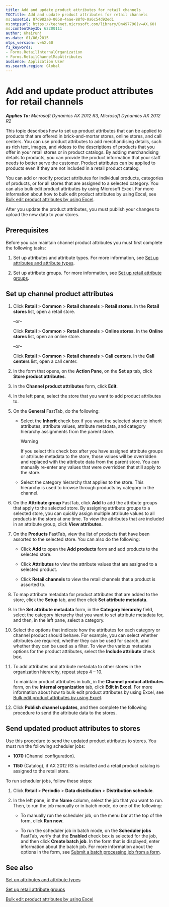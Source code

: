 ```yaml
---
title: Add and update product attributes for retail channels
TOCTitle: Add and update product attributes for retail channels
ms:assetid: 87d982a0-0058-4aae-88f0-0a6c54d92ed1
ms:mtpsurl: https://technet.microsoft.com/library/Dn497796(v=AX.60)
ms:contentKeyID: 62200111
author: Khairunj
ms.date: 01/06/2015
mtps_version: v=AX.60
f1_keywords:
- Forms.RetailInternalOrganization
- Forms.RetailChannelMapAttributes
audience: Application User
ms.search.region: Global
---
```


# Add and update product attributes for retail channels 


_**Applies To:** Microsoft Dynamics AX 2012 R3, Microsoft Dynamics AX 2012 R2_

This topic describes how to set up product attributes that can be applied to products that are offered in brick-and-mortar stores, online stores, and call centers. You can use product attributes to add merchandising details, such as rich text, images, and videos to the descriptions of products that you offer in your retail stores or in product catalogs. By adding merchandising details to products, you can provide the product information that your staff needs to better serve the customer. Product attributes can be applied to products even if they are not included in a retail product catalog.

You can add or modify product attributes for individual products, categories of products, or for all stores that are assigned to a selected category. You can also bulk edit product attributes by using Microsoft Excel. For more information about how to bulk edit product attributes by using Excel, see [Bulk edit product attributes by using Excel](bulk-edit-product-attributes-by-using-excel.md).

After you update the product attributes, you must publish your changes to upload the new data to your stores.

## Prerequisites

Before you can maintain channel product attributes you must first complete the following tasks:

1.  Set up attributes and attribute types. For more information, see [Set up attributes and attribute types](set-up-attributes-and-attribute-types.md).

2.  Set up attribute groups. For more information, see [Set up retail attribute groups](set-up-retail-attribute-groups.md).

## Set up channel product attributes

1.  Click **Retail** \> **Common** \> **Retail channels** \> **Retail stores**. In the **Retail stores** list, open a retail store.
    
    –or–
    
    Click **Retail** \> **Common** \> **Retail channels** \> **Online stores**. In the **Online stores** list, open an online store.
    
    –or–
    
    Click **Retail** \> **Common** \> **Retail channels** \> **Call centers**. In the **Call centers** list, open a call center.

2.  In the form that opens, on the **Action Pane**, on the **Set up** tab, click **Store product attributes**.

3.  In the **Channel product attributes** form, click **Edit**.

4.  In the left pane, select the store that you want to add product attributes to.

5.  On the **General** FastTab, do the following:
    
      - Select the **Inherit** check box if you want the selected store to inherit attributes, attribute values, attribute metadata, and category hierarchy assignments from the parent store.
        

        > [!WARNING]
        > <P>If you select this check box after you have assigned attribute groups or attribute metadata to the store, those values will be overridden and replaced with the attribute data from the parent store. You can manually re-enter any values that were overridden that still apply to the store.</P>

    
      - Select the category hierarchy that applies to the store. This hierarchy is used to browse through products by category in the channel.

6.  On the **Attribute group** FastTab, click **Add** to add the attribute groups that apply to the selected store. By assigning attribute groups to a selected store, you can quickly assign multiple attribute values to all products in the store at one time. To view the attributes that are included in an attribute group, click **View attributes**.

7.  On the **Products** FastTab, view the list of products that have been assorted to the selected store. You can also do the following:
    
      - Click **Add** to open the **Add products** form and add products to the selected store.
    
      - Click **Attributes** to view the attribute values that are assigned to a selected product.
    
      - Click **Retail channels** to view the retail channels that a product is assorted to.

8.  To map attribute metadata for product attributes that are added to the store, click the **Setup** tab, and then click **Set attribute metadata**.

9.  In the **Set attribute metadata** form, in the **Category hierarchy** field, select the category hierarchy that you want to set attribute metadata for, and then, in the left pane, select a category.

10. Select the options that indicate how the attributes for each category or channel product should behave. For example, you can select whether attributes are required, whether they can be used for search, and whether they can be used as a filter. To view the various metadata options for the product attributes, select the **Include attribute** check box.

11. To add attributes and attribute metadata to other stores in the organization hierarchy, repeat steps 4 – 10.
    
    To maintain product attributes in bulk, in the **Channel product attributes** form, on the **Internal organization** tab, click **Edit in Excel**. For more information about how to bulk edit product attributes by using Excel, see [Bulk edit product attributes by using Excel](bulk-edit-product-attributes-by-using-excel.md).

12. Click **Publish channel updates**, and then complete the following procedure to send the attribute data to the stores.

## Send updated product attributes to stores

Use this procedure to send the updated product attributes to stores. You must run the following scheduler jobs:

  - **1070** (Channel configuration).

  - **1150** (Catalog), if AX 2012 R3 is installed and a retail product catalog is assigned to the retail store.

To run scheduler jobs, follow these steps:

1.  Click **Retail** \> **Periodic** \> **Data distribution** \> **Distribution schedule**.

2.  In the left pane, in the **Name** column, select the job that you want to run. Then, to run the job manually or in batch mode, do one of the following:
    
      - To manually run the scheduler job, on the menu bar at the top of the form, click **Run now**.
    
      - To run the scheduler job in batch mode, on the **Scheduler jobs** FastTab, verify that the **Enabled** check box is selected for the job, and then click **Create batch job**. In the form that is displayed, enter information about the batch job. For more information about the options in the form, see [Submit a batch processing job from a form](submit-a-batch-processing-job-from-a-form.md).

## See also

[Set up attributes and attribute types](set-up-attributes-and-attribute-types.md)

[Set up retail attribute groups](set-up-retail-attribute-groups.md)

[Bulk edit product attributes by using Excel](bulk-edit-product-attributes-by-using-excel.md)

  


